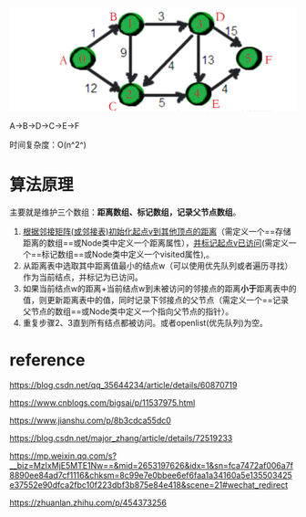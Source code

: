 ![image-20220627190109306](image/image-20220627190109306.png)

A->B->D->C->E->F

时间复杂度：O(n^2^)

# 算法原理

主要就是维护三个数组：**距离数组、标记数组，记录父节点数组**。


1. <u>根据邻接矩阵(或邻接表)初始化起点v到其他顶点的距离</u>（需定义一个==存储距离的数组==或Node类中定义一个距离属性），<u>并标记起点v已访问</u>(需定义一个==标记数组==或Node类中定义一个visited属性),。
2. 从距离表中选取其中距离值最小的结点w（可以使用优先队列或者遍历寻找）作为当前结点，并标记为已访问。
3. 如果当前结点w的距离+当前结点w到未被访问的邻接点的距离**小于**距离表中的值，则更新距离表中的值，同时记录下邻接点的父节点（需定义一个==记录父节点的数组==或Node类中定义一个指向父节点的指针）。
4. 重复步骤2、3直到所有结点都被访问。或者openlist(优先队列)为空。



# reference

https://blog.csdn.net/qq_35644234/article/details/60870719

https://www.cnblogs.com/bigsai/p/11537975.html

https://www.jianshu.com/p/8b3cdca55dc0

https://blog.csdn.net/major_zhang/article/details/72519233

https://mp.weixin.qq.com/s?__biz=MzIxMjE5MTE1Nw==&mid=2653197626&idx=1&sn=fca7472af006a7f8890ee84ad7cf1116&chksm=8c99e7e0bbee6ef6faa1a34160a5e135503425e37552e90dfca2fbc10f223dbf3b875e84e418&scene=21#wechat_redirect

https://zhuanlan.zhihu.com/p/454373256

